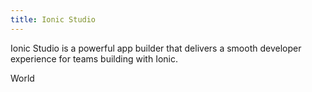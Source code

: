 ```yaml
---
title: Ionic Studio
---
```


Ionic Studio is a powerful app builder that delivers a smooth developer experience for teams building with Ionic.

<docs-cards>
  <docs-card header="Hello">
    <p>World</p>
  </docs-card>
</docs-cards>
